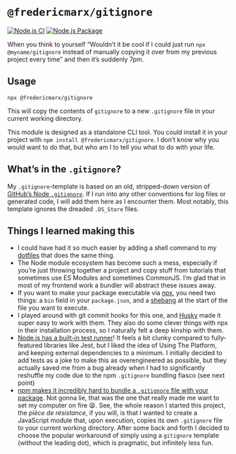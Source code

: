 # `@fredericmarx/gitignore`

[![Node.js CI](https://github.com/fredericmarx/gitignore/actions/workflows/node.js.yml/badge.svg)](https://github.com/fredericmarx/gitignore/actions/workflows/node.js.yml) [![Node.js Package](https://github.com/fredericmarx/gitignore/actions/workflows/npm-publish.yml/badge.svg)](https://github.com/fredericmarx/gitignore/actions/workflows/npm-publish.yml)

When you think to yourself “Wouldn’t it be cool if I could just run `npx @myname/gitignore` instead of manually copying it over from my previous project every time” and then it’s suddenly 7pm.

## Usage

```
npx @fredericmarx/gitignore
```

This will copy the contents of `gitignore` to a new `.gitignore` file in your current working directory.

This module is designed as a standalone CLI tool. You could install it in your project with `npm install @fredericmarx/gitignore`. I don’t know why you would want to do that, but who am I to tell you what to do with your life.

## What’s in the `.gitignore`?

My `.gitignore`-template is based on an old, stripped-down version of [GitHub’s Node `.gitignore`](https://github.com/github/gitignore/blob/main/Node.gitignore). If I run into any other conventions for log files or generated code, I will add them here as I encounter them. Most notably, this template ignores the dreaded `.DS_Store` files.

## Things I learned making this

- I could have had it so much easier by adding a shell command to my [dotfiles](https://www.webpro.nl/articles/getting-started-with-dotfiles) that does the same thing.
- The Node module ecosystem has become such a mess, especially if you’re just throwing together a project and copy stuff from tutorials that sometimes use ES Modules and sometimes CommonJS. I’m glad that in most of my frontend work a bundler will abstract these issues away.
- If you want to make your package executable via [npx](https://www.npmjs.com/package/npx), you need two things: a `bin` field in your `package.json`, and a [shebang](https://blog.deepgram.com/npx-script/#making-an-executable-script) at the start of the file you want to execute.
- I played around with git commit hooks for this one, and [Husky](https://www.npmjs.com/package/husky) made it super easy to work with them. They also do some clever things with npx in their installation process, so I naturally felt a deep kinship with them.
- [Node.js has a built-in test runner](https://nodejs.org/api/test.html)! It feels a bit clunky compared to fully-featured libraries like Jest, but I liked the idea of Using The Platform, and keeping external dependencies to a minimum. I initially decided to add tests as a joke to make this as overengineered as possible, but they actually saved me from a bug already when I had to significantly reshuffle my code due to the npm `.gitignore` bundling fiasco (see next point)
- [npm makes it incredibly hard to bundle a `.gitignore` file with your package](https://github.com/npm/npm/issues/1862). Not gonna lie, that was the one that really made me want to set my computer on fire 😫. See, the whole reason I started this project, the _pièce de résistance_, if you will, is that I wanted to create a JavaScript module that, upon execution, copies its own `.gitignore` file to your current working directory. After some back and forth I decided to choose the popular workaround of simply using a `gitignore` template (without the leading dot), which is pragmatic, but infinitely less fun.
